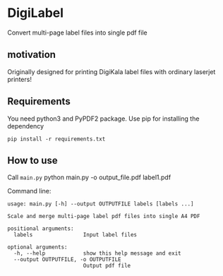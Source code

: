 # DigiLabel
Convert multi-page label files into single pdf file

## motivation
Originally designed for printing DigiKala label files with ordinary laserjet printers!

## Requirements
You need python3 and PyPDF2 package. Use pip for installing the dependency

    pip install -r requirements.txt
    
## How to use
Call `main.py` 
  python main.py -o output_file.pdf label1.pdf 
  
Command line:

    usage: main.py [-h] --output OUTPUTFILE labels [labels ...]

    Scale and merge multi-page label pdf files into single A4 PDF

    positional arguments:
      labels                Input label files

    optional arguments:
      -h, --help            show this help message and exit
      --output OUTPUTFILE, -o OUTPUTFILE
                            Output pdf file
